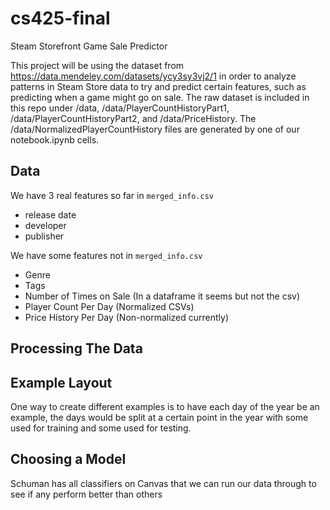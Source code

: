 # cs425-final
Steam Storefront Game Sale Predictor


This project will be using the dataset from https://data.mendeley.com/datasets/ycy3sy3vj2/1 in order to analyze patterns in Steam Store data to try and predict certain features, such as predicting when a game might go on sale.
The raw dataset is included in this repo under /data, /data/PlayerCountHistoryPart1, /data/PlayerCountHistoryPart2, and /data/PriceHistory.
The /data/NormalizedPlayerCountHistory files are generated by one of our notebook.ipynb cells.

## Data
We have 3 real features so far in `merged_info.csv`
* release date
* developer
* publisher

We have some features not in `merged_info.csv`
* Genre
* Tags
* Number of Times on Sale (In a dataframe it seems but not the csv)
* Player Count Per Day (Normalized CSVs)
* Price History Per Day (Non-normalized currently)

## Processing The Data

## Example Layout
One way to create different examples is to have each day of the year be an example, the days would be split at a certain point in the year with some used for training and some used for testing. 

## Choosing a Model
Schuman has all classifiers on Canvas that we can run our data through to see if any perform better than others
